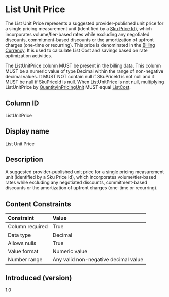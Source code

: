 # List Unit Price

The List Unit Price represents a suggested provider-published unit price for a single pricing measurement unit (identified by a [Sku Price Id](#skupriceid)), which incorporates volume/tier-based rates while excluding any negotiated discounts, commitment-based discounts or the amortization of upfront charges (one-time or recurring). This price is denominated in the [Billing Currency](#billingcurrency). It is used to calculate List Cost and savings based on rate optimization activities.

The ListUnitPrice column MUST be present in the billing data. This column MUST be a numeric value of type Decimal within the range of non-negative decimal values. It MUST NOT contain null if SkuPriceId is not null and it MUST be null if SkuPriceId is null. When ListUnitPrice is not null, multiplying ListUnitPrice by [QuantityInPricingUnit](#quantityinpricingunit) MUST equal [ListCost](#listcost).

## Column ID

ListUnitPrice

## Display name

List Unit Price

## Description

A suggested provider-published unit price for a single pricing measurement unit (identified by a Sku Price Id), which incorporates volume/tier-based rates while excluding any negotiated discounts, commitment-based discounts or the amortization of upfront charges (one-time or recurring).

## Content Constraints

| Constraint      | Value                                |
|:----------------|:-------------------------------------|
| Column required | True                                 |
| Data type       | Decimal                              |
| Allows nulls    | True                                 |
| Value format    | Numeric value                        |
| Number range    | Any valid non-negative decimal value |

## Introduced (version)

1.0
